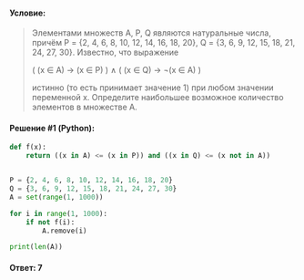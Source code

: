 #### Условие:

> Элементами множеств А, P, Q являются натуральные числа, причём P = {2, 4, 6, 8, 10, 12, 14, 16, 18, 20}, Q = {3, 6, 9, 12, 15, 18, 21, 24, 27, 30}. Известно, что выражение
> 
> ( (x ∈ A) → (x ∈ P) ) ∧ ( (x ∈ Q) → ¬(x ∈ A) )
> 
> истинно (то есть принимает значение 1) при любом значении переменной х. Определите наибольшее возможное количество элементов в множестве A.

#### Решение #1 (Python):
```python
def f(x):
    return ((x in A) <= (x in P)) and ((x in Q) <= (x not in A))


P = {2, 4, 6, 8, 10, 12, 14, 16, 18, 20}
Q = {3, 6, 9, 12, 15, 18, 21, 24, 27, 30}
A = set(range(1, 1000))

for i in range(1, 1000):
    if not f(i):
        A.remove(i)

print(len(A))
```

#### Ответ: 7
